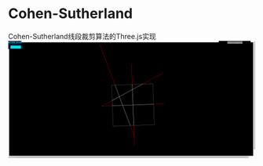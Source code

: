 # Cohen-Sutherland
Cohen-Sutherland线段裁剪算法的Three.js实现
![image](https://github.com/Meskjei/Cohen-Sutherland/blob/master/WX20181121-210639.png?raw=true)
